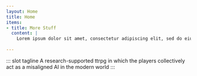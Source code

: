 ```yaml
---
layout: Home
title: Home
items:
- title: More Stuff
  content: |
    Lorem ipsum dolor sit amet, consectetur adipiscing elit, sed do eiusmod tempor incididunt ut labore et dolore magna aliqua. Ut enim ad minim veniam, quis nostrud exercitation ullamco laboris nisi ut aliquip ex ea commodo consequat. Excepteur sint occaecat cupidatat non proident.
  
---
```


::: slot tagline
A research-supported ttrpg in which the players collectively act as a misaligned AI in the modern world
:::